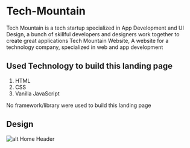 # Tech-Mountain

Tech Mountain is a tech startup specialized in App Development and UI Design, a bunch of skillful developers and designers work together to create great applications
Tech Mountain Website, A website for a technology company, specialized in web and app development

## Used Technology to build this landing page

1. HTML
2. CSS
3. Vanilla JavaScript

No framework/library were used to build this landing page

## Design

![alt Home Header](https://drive.google.com/file/d/16zZfTDA9NDrbBT_6zbbZZrEUmDOwtqjQ/view)

